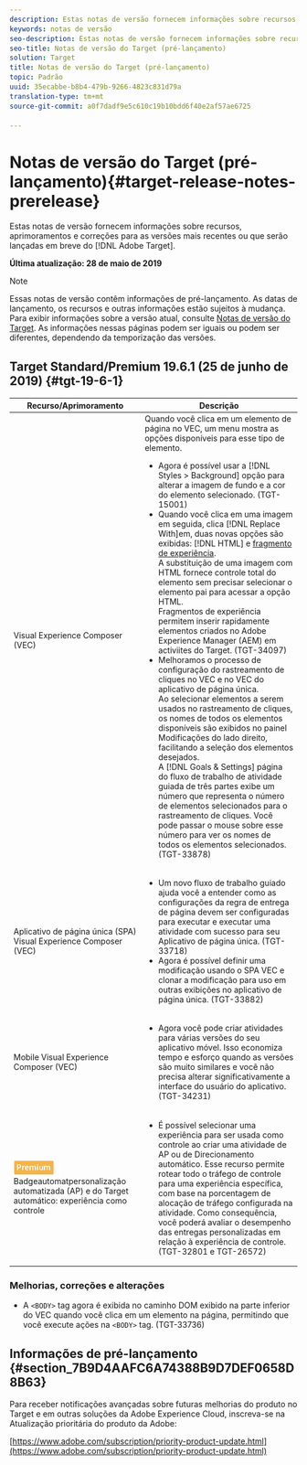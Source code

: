```yaml
---
description: Estas notas de versão fornecem informações sobre recursos, aprimoramentos, correções e problemas conhecidos para as versões mais recentes ou que serão lançadas em breve do Target.
keywords: notas de versão
seo-description: Estas notas de versão fornecem informações sobre recursos, aprimoramentos, correções e problemas conhecidos para as versões mais recentes ou que serão lançadas em breve do Adobe Target
seo-title: Notas de versão do Target (pré-lançamento)
solution: Target
title: Notas de versão do Target (pré-lançamento)
topic: Padrão
uuid: 35ecabbe-b8b4-479b-9266-4823c831d79a
translation-type: tm+mt
source-git-commit: a0f7dadf9e5c610c19b10bdd6f40e2af57ae6725

---
```



# Notas de versão do Target (pré-lançamento){#target-release-notes-prerelease}

Estas notas de versão fornecem informações sobre recursos, aprimoramentos e correções para as versões mais recentes ou que serão lançadas em breve do [!DNL Adobe Target].

**Última atualização: 28 de maio de 2019**

>[!NOTE]
>
>Essas notas de versão contêm informações de pré-lançamento. As datas de lançamento, os recursos e outras informações estão sujeitos à mudança. Para exibir informações sobre a versão atual, consulte [Notas de versão do Target](release-notes.md). As informações nessas páginas podem ser iguais ou podem ser diferentes, dependendo da temporização das versões.

## Target Standard/Premium 19.6.1 (25 de junho de 2019) {#tgt-19-6-1}

| Recurso/Aprimoramento | Descrição |
| --- | --- |
| Visual Experience Composer (VEC) | Quando você clica em um elemento de página no VEC, um menu mostra as opções disponíveis para esse tipo de elemento. <ul><li>Agora é possível usar a [!DNL Styles > Background] opção para alterar a imagem de fundo e a cor do elemento selecionado. (TGT-15001)</li><li>Quando você clica em uma imagem em seguida, clica [!DNL Replace With]em, duas novas opções são exibidas: [!DNL HTML] e [fragmento de experiência](/help/c-experiences/c-manage-content/aem-experience-fragments.md).<br> A substituição de uma imagem com HTML fornece controle total do elemento sem precisar selecionar o elemento pai para acessar a opção HTML.<br>Fragmentos de experiência permitem inserir rapidamente elementos criados no Adobe Experience Manager (AEM) em activiites do Target. (TGT-34097)</li><li>Melhoramos o processo de configuração do rastreamento de cliques no VEC e no VEC do aplicativo de página única.<br>Ao selecionar elementos a serem usados no rastreamento de cliques, os nomes de todos os elementos disponíveis são exibidos no painel Modificações do lado direito, facilitando a seleção dos elementos desejados.<br>A [!DNL Goals & Settings] página do fluxo de trabalho de atividade guiada de três partes exibe um número que representa o número de elementos selecionados para o rastreamento de cliques. Você pode passar o mouse sobre esse número para ver os nomes de todos os elementos selecionados. (TGT-33878) </li></ul> |
| Aplicativo de página única (SPA) Visual Experience Composer (VEC) | <ul><li>Um novo fluxo de trabalho guiado ajuda você a entender como as configurações da regra de entrega de página devem ser configuradas para executar e executar uma atividade com sucesso para seu Aplicativo de página única. (TGT-33718)</li><li>Agora é possível definir uma modificação usando o SPA VEC e clonar a modificação para uso em outras exibições no aplicativo de página única. (TGT-33882)</li></ul> |
| Mobile Visual Experience Composer (VEC) | <ul><li>Agora você pode criar atividades para várias versões do seu aplicativo móvel. Isso economiza tempo e esforço quando as versões são muito similares e você não precisa alterar significativamente a interface do usuário do aplicativo. (TGT-34231)</li></ul> |
| ![Atividades do Target](/help/assets/premium.png)<br>Badgeautomatpersonalização automatizada (AP) e do Target automático: experiência como controle | <ul><li>É possível selecionar uma experiência para ser usada como controle ao criar uma atividade de AP ou de Direcionamento automático. Esse recurso permite rotear todo o tráfego de controle para uma experiência específica, com base na porcentagem de alocação de tráfego configurada na atividade. Como consequência, você poderá avaliar o desempenho das entregas personalizadas em relação à experiência de controle. (TGT-32801 e TGT-26572)</li></ul> |

### Melhorias, correções e alterações

* A `<BODY>` tag agora é exibida no caminho DOM exibido na parte inferior do VEC quando você clica em um elemento na página, permitindo que você execute ações na `<BODY>` tag. (TGT-33736)

## Informações de pré-lançamento {#section_7B9D4AAFC6A74388B9D7DEF0658D8B63}

Para receber notificações avançadas sobre futuras melhorias do produto no Target e em outras soluções da Adobe Experience Cloud, inscreva-se na Atualização prioritária do produto da Adobe:

[https://www.adobe.com/subscription/priority-product-update.html](https://www.adobe.com/subscription/priority-product-update.html)
